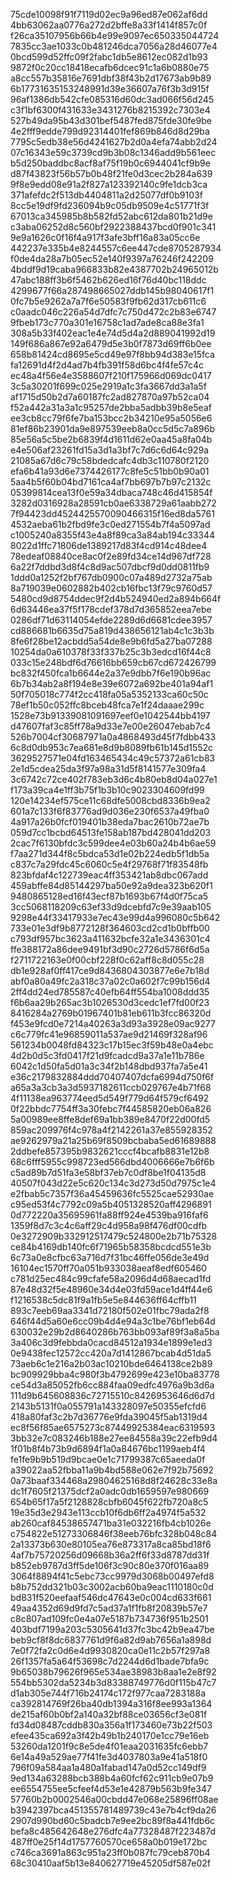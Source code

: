 75cde10098f91f7119d02ec9a96ed87e062af6dd
4bb63062aa0776a272d2bffe8a33f1414f857c0f
f26ca35107956b66b4e99e9097ec650335044724
7835cc3ae1033c0b481246dca7056a28d46077e4
0bcd599d52ffc09f2fabc1db5e8612ec082d1b93
9872f0c20cc18418ecafb6dcec91c1a6b0880e75
a8cc557b35816e7691dbf38f43b2d17673ab9b89
6b17731635153248991d39e36607a76f3b3d915f
96af1386db542cfe085316d60dc3ad066f56d245
c3f1bf6300f431633e3431276b8215392c7303e4
527b49da95b43d301bef5487fed875fde30fe9be
4e2fff9edde799d92314401fef869b846d8d29ba
7795c5edb38e56d4241627b2d0a4efa74abb2d24
07c16343e59c3739cd9b3b08c1346add9b561eec
b5d250baddbc8acf8af75f19b0c6944041cf9b9e
d87f43823f56b57b0b48f21fe0d3cec2b284a639
9f8e9edd08e91a2f827a123392140c9fe1dcb3ca
371afefdc2f513db4404811a2d25077df0b9103f
8cc5e19df9fd236094b9c05db9509e4c51771f3f
67013ca345985b8b582fd52abc612da801b21d9e
c3aba06252d8c560bf2922388437bcd0f901c341
9e9a1626c0f16f4a917f3afe3bff16a83a05cc6e
442237e335b4e8244557c6ee447cde8705287934
f0de4da28a7b05ec52e140f9397a76246f242209
4bddf9d19caba966833b82e4387702b24965012b
47abc188ff3b6f5462b626ed16f76d40bc118ddc
4299677f66a287498665027ddb145b98040617f1
0fc7b5e9262a7a7f6e50583f9fb62d317cb611c6
c0aadc046c226a54d7dfc7c750d472c2b83e6747
9fbeb173c770a301e16758c1ad7ade8ca88e3fa1
308a5b33f402eac1e4e74d5d4a2d889041992d19
149f686a867e92a6479d5e3b0f7873d69ff6b0ee
658b81424cd8695e5cd49e97f8bb94d383e15fca
fa12691d4f2d4ad7b4fb391f58d6bc4f4fe57c4c
ec48a4f56e4e3588607f210f175966d069dc0417
3c5a30201f699c025e2919a1c3fa3667dd3a1a5f
af1715d50b2d7a60187fc2ad827870a97b52ca04
f52a442a31a3a1c95257de2bba5adbb39b8e5eaf
ee3cb8cc79f6fe7ba153bcc2b34210e95a5056e6
81ef86b23901da9e897539eeb8a0cc5d5c7a896b
85e56a5c5be2b6839f4d1611d62e0aa45a8fa04b
e4e506af23261fd15a3d1a3bf7c7d6c6d64c929a
21085a67d6c79c58bdedcafc4db3c110780f2120
efa6b41a93d6e7374426177c8fe5c51bb0b90a01
5aa4b5f60b04bd7161ca4af7bb697b7b97c2132c
05399814cea13f0e59a34dbaca748c46d415854f
3282d0316928a28591cb0ae6338729a61aabb272
7f94423dd4524425570090466315f16ed8da5761
4532aeba61b2fbd9fe3c0ed271554b7f4a5097ad
c1005240a8355f43e4a8f89ca3a84ab194c33344
8022d1ffc71806de1389217d83f4cd914c48dee4
78edeaf08840ce8ac0f2e89fd34ce14d967df728
6a22f7ddbd3d8f4c8d9ac507dbcf9d0dd0811fb9
1ddd0a1252f2bf767db0900c07a489d2732a75ab
8a719039e0602882b402cb16fbc13f79c9760d57
5480cd9d8754ddec9f2d4b524940ed2a894b664f
6d63446ea37f5f178cdef378d7d365852eea7ebe
0286df71d63114054efde2289d6d6681cdee3957
cd886681b6635d75a819d438656121ab4c1c3b3b
8fe6f28be12acbdd5a54de8e9b6fd5a27ba07288
10254da0a610378f33f337b25c3b3edcd16f44c8
033c15e248bdf6d76616bb659cb67cd672426799
bc832f450fca1b6644e2a37e9dbb7f6e190b96ac
6b7b34ab2a8f194e8e39e6072a692be401a94af1
50f705018c774f2cc418fa05a5352133ca60c50c
78ef1b50c052ffc8bceb48fca7e1f24daaae299c
1528e73b91339081091697eef0e1042544bb4197
d47607faf3c85ff78a9d33e7e00e26047ebab7c4
526b7004cf30687971a0a4868493d45f7fdbb433
6c8d0db953c7ea681e8d9b8089fb61b145d1552c
3629527571e04fd163465434c49c57372a61cb83
2e1d5cdea25da3f97a98a31d5f8141577e309fa4
3c6742c72ce402f783eb3d6c4b80eb8d04a027e1
f173a39ca4e1ff3b75f1b3b10c9023304609fd99
120e14234ef575ce11c68dfe5008cbd8336b9ea2
601a7c133f6f83776ad9d036e230f6537a49fba0
4a917a26b0fcf019401b38eda7bac2610b72ae7b
059d7cc1bcbd64513fe158ab187bd428041dd203
2cac7f6130bfdc3c599dee4e03b60a24b4b6ae59
f7aa271d344f8c5bdca53d1e02b224edb5f1db5a
c837c7a29fdc45c6060c5e4f29768f71f83548fb
823bfdaf4c122739eac4ff353421ab8dbc067add
459abffe84d85144297ba50e92a9dea323b620f1
9480865128ed16f43ecf87b1693b67f4d0f75ca5
3cc5068118209c63ef33d9dcebfd7c9e39aab105
9298e44f33417933e7ec43e99d4a996080c5b642
733e01e3df9b8772128f364603cd2cd1b0bffb00
c793df957bc3623a411632bcfe32a1e3436301c4
ffe388172a86dee9491bf3d90c2726d5786f6d5a
f2711722163e0f00cbf228f0c62aff8c8d055c28
db1e928af0ff417ce9d8436804303877e6e7b18d
abf0a80a49fc2a318c37a02c0a602f7c99b156d4
2ff4dd24ed785587c40efb64ff554ba1008ddd35
f6b6aa29b265ac3b1026530d3cedc1ef7fd00f23
8416284a2769b01967401b81eb611b3fcc86320d
f453e9fcd0e7214a40263a3d93a3928e09ac9277
c6c779fc41e96859011a537ae9d21469f328af96
561234b0048fd84323c17b15ec3f59b48e0a4ebc
4d2b0d5c3fd0417f21d9fcadcd9a37a1e11b786e
6042c1d50fa5d01a3c34f2b148dbd937fa7a5e41
e36c2179832884ddd70407407dcfa6994d750f6f
a65a3a3cb3a3d5937182611ccb029767e4b71f68
4f11138ea963774eed5d549f779d64f579cf6492
0f22bbdc7754ff3a30febc7f44585820eb06a826
5a00989ee8ffe8def69a1bb389e8470f22d00fd5
859ac209976f4c978a4f2142261a37e855928352
ae9262979a21a25b69f8509bcbaba5ed61689888
2ddbefe857395b9832621cccf4bcafb8831e12b8
68c6fff5955c998723ed566dbd4006666e7b6f6b
c5ad89b7d51fa3e58bf37eb7c0df8be1f04135d8
40507f043d22e5c620c134c3d273d50d7975c1e4
e2fbab5c7357f36a45459636fc5525cae52930ae
c95ed53f4c7792c09a5b4051328520aff4296891
0d772220a35695961fa88ff924e4539ba916faf6
1359f8d7c3c4c6aff29c4d958a98f476df00cdfb
0e3272909b332912517479c524800e2b71b75328
ce84b4169db140fc6f71965b58358bcdcd551e3b
6c73a0e8cfbc63a716d7f31bc46ffe056de3e49d
16104ec1570ff70a051b933038aeaf8edf605460
c781d25ec484c99cfafe58a2096d4d68aecad1fd
87e48d32f5e48960e34d4e03fd59ace1d4ff44e6
f1216538c5dc81f9a1fb5e5e844636ff64cffb11
893c7eeb69aa3341d72180f502e01fbc79ada2f8
646f44d5a60e6cc09b4d4e94a3c1be76bf1eb64d
630032e29b2d8640286b763bb093af89f3a8a5ba
3a406c3d9febbda0cacd84512a1934e1899e1ed3
0e9438fec12572cc420a7d1412867bcab4d51da5
73aeb6c1e216a2b03ac10210bde6464138ce2b89
bc909929bba4c980f3b4792699e423e10ba83778
ce54d3a85052fb6cc884faa09edfc4976a9b3d6a
111d9b645608836c72715510c8426953646d6d7d
2143b5131f0a055791a143328097e50355efcfd6
418a80faf3c2b7d36776e9fda39045f5ab1319d4
ec8f56f85ae6575273c87449925384eac6319593
3bb32e7c083246b188e27ee84558a39c22efb9d4
1f01b8f4b73b9d6894f1a0a84676bc1199aeb4f4
fe1fe9b9b519d9bcae0e1c71799387c65aeeda0f
a39022aa52fbba11a9b4bd588e062e7f92b75692
0a73baaf334468a29804625168d8f24628c33e8a
dc1f7605f21375dcf2a0adc0db1659597e980669
654b65f17a5f2128828cbfb6045f622fb720a8c5
19e35d3e2943e113ccb10f6db6ff2a4974f5a532
ab260caf84538657471ba31e032216fb4cb1026e
c754822e51273306846f38eeb76bfc328b048c84
2a13373b630e80105ea76e873317a8ca85bd18f6
4af7b75720256d09668b36a2ff6f33d8787dd31f
b852eb9787d3ff5de106f3c90c80e370f016aa89
3064f8894f41c5ebc73cc9979d3068b00497efd8
b8b752dd321b03c3002acb60ba9eac1110180c0d
bd831f520eefaaf546dc47643e0c004cd633f661
49aa4352d69d9fd7c5ad37a1f1fb8f20839b57e7
c8c807ad109fc0e4a07e5187b734736f951b2501
403bdf7199a203c5305641d37fc3bc42b9ea47be
beb9cf8f8dc6837761d9f6a82d9ab7656a1a898d
7e0f72fa2c0d6e4d9930820ca0e11c2b57f297a8
26f1357fa5a64f53698c7d2244d6d1bade7bfa9c
9b65038b79626f965e534ae38983b8aa1e2e8f92
554bb5302da5234b3d83388749776d0f115b47c7
d1ab305e744f716b24174c172f977caa7283188a
ca392814769f26ba40db1394a316f8ee993a1364
de215af60b0bf2a140a32bf88ce03656cf3e081f
fd34d08487cddb830a356a1f173460e73b22f503
efee435ca692a3f42b49b1b240170e1cc79e16eb
53260da1201f9c8e5de4f01eaa2031635fc6ebb7
6e14a49a529ae77f41fe3d4037803a9e41a518f0
796f09a584aa1a480a1fabad147a0d52cc149df9
9ed134a63288bcb388b4a60fcf62c911cb9e07b9
ee6554755ee5cfeef4d53e1e42879b563b9fe347
57760b2b0002546a00cbdd47e068e25896ff08ae
b3942397bca451355781489739c43e7b4cf9da26
2907d990bd60c5badcb7e9ee2bc89f8a441fdb6c
befa8c485642648e276dfc4a77328487f223487d
487ff0e25f14d1757760570ce658a0b019e172bc
c746ca3691a863c951a23ff0b087fc79ceb870b4
68c30410aaf5b13e840627719e45205df587e02f
